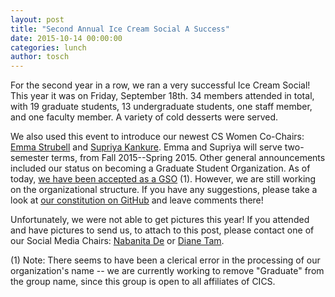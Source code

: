 ```yaml
---
layout: post
title: "Second Annual Ice Cream Social A Success"
date: 2015-10-14 00:00:00
categories: lunch
author: tosch
---
```


For the second year in a row, we ran a very successful Ice Cream Social! This year it was on Friday, September 18th. 34 members attended in total, with 19 graduate students, 13 undergraduate students, one staff member, and one faculty member. A variety of cold desserts were served.

We also used this event to introduce our newest CS Women Co-Chairs: [Emma Strubell](https://people.cs.umass.edu/~strubell/) and [Supriya Kankure](https://www.facebook.com/supriya.kankure). Emma and Supriya will serve two-semester terms, from Fall 2015--Spring 2015. Other general announcements included our status on becoming a Graduate Student Organization. As of today, [we have been accepted as a GSO](https://umassamherst.collegiatelink.net/organization/gradwomencompsci) (1). However, we are still working on the organizational structure. If you have any suggestions, please take a look at [our constitution on GitHub](https://github.com/CSWomenUMass/gso) and leave comments there!

Unfortunately, we were not able to get pictures this year! If you attended and have pictures to send us, to attach to this post, please contact one of our Social Media Chairs: [Nabanita De](nabanita@cs.umass.edu) or [Diane Tam](http://dztam@umass.edu/).

(1) Note: There seems to have been a clerical error in the processing of our organization's name -- we are currently working to remove "Graduate" from the group name, since this group is open to all affiliates of CICS.